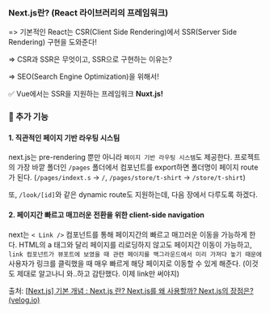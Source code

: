 ### Next.js란? (React 라이브러리의 프레임워크)

=> 기본적인 React는 CSR(Client Side Rendering)에서 SSR(Server Side Rendering) 구현을 도와준다!

=> CSR과 SSR은 무엇이고, SSR으로 구현하는 이유는?

=> SEO(Search Engine Optimization)을 위해서!



✅ Vue에서는 SSR을 지원하는 프레임워크 **Nuxt.js!**



### 🧊 추가 기능

#### 1. 직관적인 페이지 기반 라우팅 시스팀

next.js는 pre-rendering 뿐만 아니라 `페이지 기반 라우팅 시스템`도 제공한다. 프로젝트의 가장 바깥 폴더인 `/pages` 폴더에서 컴포넌트를 export하면 폴더명이 페이지 route가 된다. (`/pages/indext.s` -> `/`, `/pages/store/t-shirt` -> `/store/t-shirt`)

또, `/look/[id]`와 같은 dynamic route도 지원하는데, 다음 장에서 다루도록 하겠다.



#### 2. 페이지간 빠르고 매끄러운 전환을 위한 client-side navigation

next는 `< Link />` 컴포넌트를 통해 페이지간의 빠르고 매끄러운 이동을 가능하게 한다. HTML의 a 태그와 달리 페이지를 리로딩하지 않고도 페이지간 이동이 가능하고, `link 컴포넌트가 뷰포트에 보였을 때 관련 페이지를 백그라운드에서 미리 가져다 놓기 때문에` 사용자가 링크를 클릭했을 때 매우 빠르게 해당 페이지로 이동할 수 있게 해준다. (이것도 제대로 알고나니 와..하고 감탄했다. 이제 link만 써야지)



출처: [[Next.js\] 기본 개념 : Next.js 란? Next.js를 왜 사용할까? Next.js의 장점은? (velog.io)](https://velog.io/@syoung125/Next.js-기본-개념-1-Next.js-란-Next.js를-왜-사용할까-Next.js의-장점은)